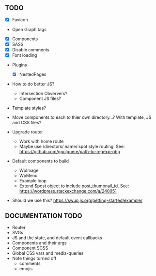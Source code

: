 ## TODO
- [x] Favicon
- Open Graph tags
- [x] Components
- [x] SASS
- [x] Disable comments
- [x] Font loading
- Plugins
    - [x] NestedPages
- How to do better JS?
    - Intersection Obververs?
    - Component JS files?
- Template styles?
- Move components to each to thier own directory...? With template, JS and CSS files?

- Upgrade router
    - Work with home route
    - Maybe use /directors/:name/:spot style routing. See: https://github.com/gpolguere/path-to-regexp-php


- Default components to build
    - WpImage
    - WpMenu
    - Example loop
    - Extend $post object to include post_thumbnail_id. See: https://wordpress.stackexchange.com/a/240051

- Should we use this? https://swup.js.org/getting-started/example/

## DOCUMENTATION TODO
- Router
- SVGs
- JS and the state, and default event callbacks
- Components and their args
- Component SCSS
- Global CSS vars and media-queries
- Note things turned off
    - comments
    - emojis